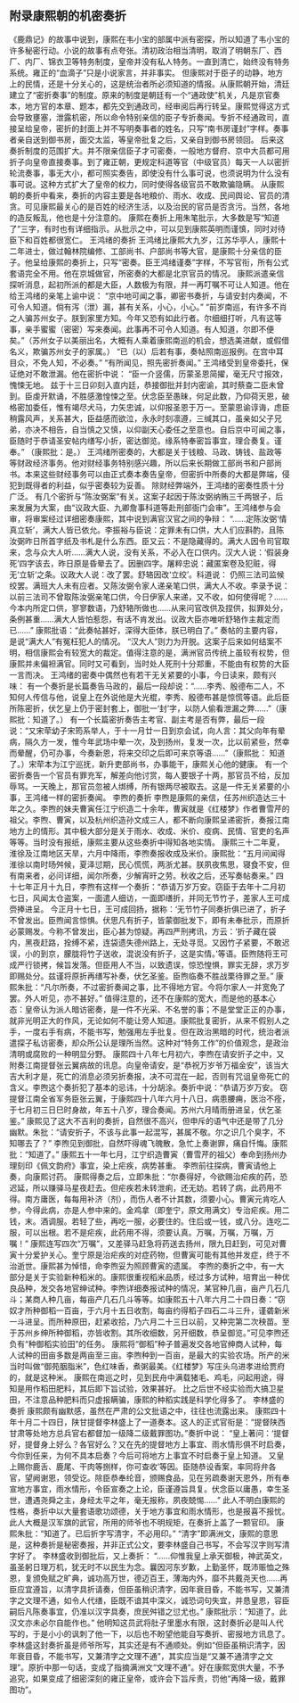 ## 附录康熙朝的机密奏折

《鹿鼎记》的故事中说到，康熙在韦小宝的部属中派有密探，所以知道了韦小宝的许多秘密行动。小说的故事有点夸张。清初政治相当清明，取消了明朝东厂、西厂、内厂、锦衣卫等特务制度，皇帝并没有私人特务。一直到清亡，始终没有特务系统。雍正的“血滴子”只是小说家言，并非事实。
但康熙对于臣子的动静，地方上的民情，还是十分关心的，这是统治者所必须知道的情报。从康熙朝开始，清廷建立了“密折奏事”的制度。原来的制度是朝廷有一个“通政使”机关，凡是京官奏本，地方官的本章、题本，都先交到通政司，经审阅后再行转呈。康熙觉得这方式会导致壅塞，泄露机密，所以命令特别亲信的臣子专折奏闻。专折不经通政司，直接呈给皇帝，密折的封面上并不写明奏事者的姓名，只写“南书房谨封”字样。奏事者亲自送到御书房，面交太监，等皇帝批复之后，又亲自到御书房领回。
后来这奏折制度的范围扩大。并不限亲信臣子才可密奏，一般地方督府、京中大员都可用折子向皇帝直接奏事。到了雍正朝，更规定科道等官（中级官员）每天一人以密折轮流奏事，事无大小，都可照实奏告，即使没有什么事可说，也须说明为什么没有事可说。这种方式扩大了皇帝的权力，同时使得各级官员不敢欺骗隐瞒。
从康熙朝的奏折中看来，奏折的内容主要是各地粮价、雨水、收成、民间舆论、官员的清贪。可见康熙最关心的是百姓的经济生活，以及治民的官员是否贪污。当然，各地的造反叛乱，他也是十分注意的。
康熙在奏折上用朱笔批示，大多数是写“知道了”三字，有时也有详细指示。从批示之中，可以见到康熙英明而谨慎，同时对待臣下和百姓都很宽仁。
王鸿绪的奏折
王鸿绪比康熙大九岁，江苏华亭人，康熙十二年进士，做过翰林院编修、工部尚书、户部尚书等大官，是康熙十分亲信的臣子。他呈给康熙的奏折上，只写“密奏。臣王鸿绪谨奏”字样，不写官衔，所有公式套语完全不用。他在京城做官，所密奏的大都是北京官员的情况。
康熙派遣亲信探听消息，起初所派的都是大臣，人数极为有限，并一再叮嘱不可让人知道。他在给王鸿绪的亲笔上谕中说：
“京中地可闻之事，卿密书奏折，与请安封内奏闻，不可令人知道。倘有泻（泄）漏，甚有关系，小心，小心。”
“前岁南巡，有许多不肖之人骗苏州女子。朕到家里方知。今年又恐有如此行者。尔细细打听，凡有这等事，亲手蜜蜜（密密）写来奏闻。此事再不可令人知道。有人知道，尔即不便矣。”（苏州女子以美丽出名，大概有人乘着康熙南巡的机会，想选美进献，或假借名义，欺骗苏州女子的家属。）
“已（以）后若有事，奏帖照南巡报例。在宫中耳目众，不免人知，不必奏。”
“有所闻见，照先密折奏闻。”
王鸿绪受到皇帝委托，保证绝对不敢泄漏。他在密折中说：
“臣一介竖儒，历蒙圣恩简擢，毫无尺寸报效，愧悚无地。
兹于十三日卯刻入直内廷，恭接御批并封内密谕，其时蔡查二臣未曾到。臣虔开默诵，不胜感激惶悚之至。伏念臣至愚昧，何足此数，乃仰荷天恩，破格密加委任，惟有竭尽犬马，力矢忠诚，以仰报圣恩于万一。至蒙恩谕谆诲，虑臣稍露风声，关系甚大，臣益感而欲泣，永永时刻凛遵，三缄其口，虽亲如父子兄弟，亦决不相告，自当慎之又慎，以仰副天心委任之至意也。自后京中可闻之事，臣随时于恭请圣安帖内缮写小折，密达御览。缘系特奉密旨事宜，理合奏复。谨奉。”
（康熙批：是。）
王鸿绪所密奏的，大都是关于钱粮、马政、铸钱、盐政等等财政经济事务。他对财经事务特别感兴趣，所以后来长期做工部尚书和户部尚书。本来这些财经事务可以由正式奏本奏告皇帝，但密折中所奏的大都是弊端，侵犯到既得者的利益，似乎密奏较为妥善。
除财经弊端外，王鸿绪的密奏性质十分广泛。
有几个密折与“陈汝弼案”有关。这案子起因于陈汝弼纳贿三千两银子，后来发展为大案，由“议政大臣、九卿詹事科道等赴刑部衙门会审”。王鸿绪参与会审，将审案经过详细密奏康熙，其中说到满官汉官之间的争辩：
“……定陈汝弼‘情真立斩’，满大人皆已依允。李振裕与臣说：定罪未有口供，大人们应斟酌，且陈汝弼昨日所首字纸及书札是什么东西。臣又云：不是隐藏得的。满大人因令司官取来，念与众大人听……满大人说，没有关系，不必入在口供内。汉大人说：‘假装身死’四字该去，昨日原是昏晕去了。因删四字。屠粹忠说：藏匿案卷及犯赃，得无‘立斩’之条。议政大人说：改了罢。舒辂因改‘立绞’。科道说：
仍照三法司监候绞罢。满班大人未有应者。又陈汝弼令家人递亲笔口供，满大人不收。李录予说：以前三法司不曾取陈汝弼亲笔口供，今日伊家人来递，又不收，如何使得呢？……
今本内所定口供，寥寥数语，乃舒辂所做也……从来问官改供及捏供，拟罪处分，条例甚重……满大人皆怕惹怨，有话不肯发出。议政大臣亦唯听舒辂作主裁定而已……”
康熙批语：“此奏帖甚好，深得大臣体，朕已明白了。”
奏帖的主要内容，是说“满大人”有冤枉犯人的情况。
“汉大人”则力为开脱。这案子后来如何结案不明，相信康熙会有较宽大的裁定。值得注意的是，满洲官员传统上虽较有权势，但康熙并未偏袒满官。同时又可看到，当时处人死刑十分郑重，不能由有权势的大臣一言而决。
王鸿绪的密奏中偶然也有若干无关紧要的小事，今日读来，颇有兴味：
有一个奏折是长篇奏告马政的，最后一段却说：“……李秀、殷德布二人，不知何人传信与他，说皇上在外说他是大光棍，李秀、殷德布甚是惊慌等语。此后臣所陈密折，伏乞皇上仍于密封套上，御批一‘封’字，以防人偷看泄漏之弊……”（康熙批：知道了。）
有一个长篇密折奏告主考官、副主考是否有弊，最后一段说：“又宋荦幼子宋筠系举人，于十一月廿一日到京会试，向人言：其父向年有晕病，隔久方一发，惟今年武场中晕一次，及到扬州，复发一次，比以前紧些，然幸而晕醒，仍可办事，今奏新恩，将来交印之后即可来京等语……”（康熙批：
知道了。）宋荦本为江宁巡抚，新升吏部尚书，办事能干，康熙关心他的健康。
有一个密折奏告一个官员有罪充军，解差向他讨赏，每人要银子十两，那官员不给，反加辱骂。一天晚上，那官员忽被人绑缚，所有银两尽被取去。这是一件无关紧要的小事，王鸿绪一样的密折奏闻。
李煦的奏折
李煦是康熙的亲信，任苏州织造达三十年之久。李煦的妹夫曹寅任江宁织造二十余年，曹寅就是《红楼梦》作者曹雪芹的祖父。李煦、曹寅，以及杭州织造孙文成三人，都不断向康熙呈递密折，奏报江南地方上的情形。其中极大部分是关于雨水、收成、米价、疫病、民情、官吏的名声等等。当时没有报纸，康熙主要从这些奏折中得知各地实情。
康熙三十二年夏，淮徐及江南地区天旱，六月中降雨，李煦奏报收成及米价。康熙批：“五月间闻得淮徐以南时旸舛候，夏泽愆期，民心慌慌，两浙尤甚。朕夙夜焦思，寝食不安，但有南来者，必问详细，闻尔所奏，少解宵旰之劳。秋收之后，还写奏帖奏来。”
四十七年正月十九日，李煦有这样一个奏折：“恭请万岁万安。窃臣于去年十二月初七日，风闻太仓盗案，一面遣人细访，一面即缮折，并同无节竹子，差家人王可成赍捧进呈。
今正月十七日，王可成回扬，据称：‘无节竹子同奏折俱已进了，折子不曾发出。臣煦闻言惊惧。伏思凡有折子，皆蒙御批发下，即有未奉批示，而原折必蒙赐发。今称不曾发出，臣心甚为惊疑。再四严刑拷讯，方云：‘折子藏在袋内，黑夜赶路，拴缚不紧，连袋遗失德州路上，无处寻觅。又因竹子紧要，不敢迟误，小的到京，朦胧将竹子送收，混说没有折子，这是实情。’等语。臣煦随将王可成严行锁拷，候旨发落。但臣用人不当，以致遗误，惊恐惶惧，罪实无辞，求万岁即赐处分。兹谨将原折再缮写补奏，伏乞圣鉴。臣煦临奏不胜战栗待罪之至。”
康熙朱批：“凡尔所奏，不过密折奏闻之事，比不得地方官。今将尔家人一并宽免了罢。外人听见，亦不甚好。”
值得注意的，还不在康熙的宽大，而是他的基本心态：皇帝认为派人暗访密奏，是一件不光采、不名誉的事；不是堂堂正正的办事，就非光明正大的作风，无论如何不能让旁人知道。康熙批复密折，从来不假别人之手，一度右手有病，不能书写，勉强用左手批复。但在政治黑暗的时代，统治者派遣探子私访密奏，却众所公认是理所当然。这种对“特务工作”的价值观念，是政治清明或腐败的一种明显分野。
康熙四十八年七月初六，李煦在请安折子之中，又附奏江南提督张云翼病故的讯息。向皇帝请安，是“恭祝万岁爷万福金安”，该当大吉大利才是，死亡的消息必须另折奏报，决不可混在一起，否则有咒诅皇帝死亡的含义。李煦这个奏折犯了基本的忌讳，十分胡涂。奏折中说：“恭请万岁万安。
窃提督江南全省军务臣张云翼，于康熙四十八年六月十八日，病患腰痈，医治不痊，于七月初三日巳时身故，年五十八岁，理合奏闻。苏州六月晴雨册进呈，伏乞圣鉴。”
康熙见了这大不吉利的奏折，自然很不高兴，但申斥的语气中还是带了几分幽默。朱批：“请安折子，不该与此事一起混写，甚属不敬。尔之识几个臭字，不知哪去了？”
李煦见到御批，自然吓得魂飞魄散，急忙上奏谢罪，痛自忏悔。康熙批：“知道了。”
康熙五十一年七月，江宁织造曹寅（曹雪芹的祖父）奉命到扬州办理刻印《佩文韵府》事宜，染上疟疾，病势甚重。
李煦前往探病，曹寅请他上奏，向康熙讨药。
康熙得奏之后，立即朱批：“尔奏得好，今欲赐治疟疾的药，恐迟延，所以赚驿马星夜赶去。但疟疾若未转泄痢，还无妨。若转了病，此药用不得。南方庸医，每每用补济（剂），而伤人者不计其数，须要小心。曹寅元肯吃人参，今得此病，亦是人参中来的。金鸡拿（即奎宁，原文用满文）专治疟疾。用二钱，末。酒调服。若轻了些，再吃一服，必要住的。住后或一钱，或八分。连吃二服，可以出根。若不是疟疾，此药用不得，须要认真。万嘱，万嘱，万嘱，万嘱！”
康熙连写四次“万嘱”，又差驿马赶急将药送去扬州，限九日赶到，可见对曹寅十分爱护关心。奎宁原是治疟疾的对症药物，但曹寅可能有其他并发症，终于不治逝世。康熙甚为悼惜，命李煦妥为照顾曹寅的遗属。
李煦的奏折之中，有一大部分是关于实验新种稻米的。康熙很重视稻米品质，经过多方试种，培育出一种优良品种，发交各地官绅试种。李煦详细奏报试种的情况，某官种几亩，亩产几石几斗；某商人种几亩，每亩产几石几斗等等。如康熙五十八年六月二十四日奏：“窃奴才所种御稻一百亩，于六月十五日收割，每亩约得稻子四石二斗三升，谨砻新米一斗进呈。而所种原田，赶紧收拾，乃六月二十三日以前，又种完第二次秧苗。至于苏州乡绅所种御稻，亦皆收割。其所收细数，另开细数，恭呈御览。”可见李煦还负有“种御稻实验田”的任务。
康熙将“御稻”种子普遍发交各地官绅商人试种，每人试种的田亩多数是两亩至三亩。李煦种到一百亩，是最大的实验农场。所产的米当时叫做“御苑胭脂米”，色红味香，煮粥最美。《红楼梦》写庄头乌进孝进给贾府的，就是这种米。
康熙在南巡之时，见到民舟中满载猪毛、鸡毛，问起用途，得知是用作稻田肥料，其后即下旨试验，效果甚好。
比之后世不经实验而大搞卫星田，不注意品种肥料而只虚报瞒骗，康熙的种稻实践是科学化得多了。
李林盛的奏折
康熙颇有幽默感，虽然在严肃的公文批语之中，往往也流露出来。
康熙四十年十月二十四日，陕甘提督李林盛上了一道奏本。这人的正式官衔是：“提督陕西甘肃等处地方总兵官右都督加一级降二级戴罪图功。”奏折中说：
“皇上著问：‘提督好，提督身上好么？各官好么？又在先的提督地方上事宜、雨水情形俱不时启奏，今你到任来，为何不具本启奏？今后可将地方上事宜不时启奏于皇上知道。
又皇上赐你鹿舌、鹿尾、干肉等捌样，你可查收’等因。臣随恭设香案，率同将弁各官，望阙谢恩，领受讫。除臣恭奉纶音，颁赐食品，见在另疏奏谢天恩外，所有奉宣地方事宜，雨水情形，令臣宣奏之上论，臣谨遵旨具复。伏念臣以庸愚，幸生圣世，遭遇尧舜之主，身经太平之年，毫无报称，夙夜兢惕……”
此人不明白康熙的性格，奏折中以大量套语歌功颂德，关于地方事宜和雨水情形，也是报喜不报忧。此人大概是汉军旗的武官，所用的师爷也不明规矩，在奏折上盖了一颗官印。
康熙朱批：“知道了。已后折字写清字，不必用印。”
“清字”即满洲文，康熙的意思是，这种奏折是秘密奏报，并非正式公文，要李林盛自己书写，不会写汉字则写清字好了。
李林盛收到御批后，又上奏折：
“……仰惟我皇上承天御极，神武英文，虽圣躬日理万机，犹无时不以民生为念。曩因河东岁歉，上勤圣怀，既沛赈恤之殊恩，复颁免赋之旷典，诚功高万世，德迈百王，薄海内外，靡不共戴尧天也……再臣应宜遵旨，以清字具折请奏，但臣虽稍识清字，因年衰目昏，不能书写，又兼清字之文理不通，如令人代缮，臣既不谙其中深义，诚恐词句失宜，并恳皇恩，容臣嗣后凡陈奏事宜，仍准以汉字具奏，庶民舛错之愆尤也。”
康熙批示：“知道了。此汉文亦未必尔自能作也。”
他明知这员武将肚子里墨水有限，这封奏折必是叫人代写的，于是小小的讽刺了他一下，以后也不盼望他能自写奏折、密报地方讯息了。
李林盛这封奏折虽是师爷所写，其实还是有不通顺处。例如“但臣虽稍识清字，因年衰目昏，不能书写，又兼清字之文理不通”，其实应当是“又兼不通清字之文理”。原折中那一句话，变成了指摘满洲文“文理不通”。好在康熙宽供大量，不予追究，如果变成了细密深刻的雍正皇帝，或许会下旨斥责，罚他“再降一级，戴罪图功”。
